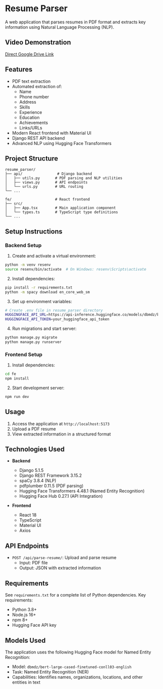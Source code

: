 # Resume Parser

A web application that parses resumes in PDF format and extracts key information using Natural Language Processing (NLP).

## Video Demonstration

[Direct Google Drive Link](https://drive.google.com/file/d/1FF5YQWRWTSbCdIR83X6YxL2rxLut2JLq/view?usp=sharing)

## Features

- PDF text extraction
- Automated extraction of:
  - Name
  - Phone number
  - Address
  - Skills
  - Experience
  - Education
  - Achievements
  - Links/URLs
- Modern React frontend with Material UI
- Django REST API backend
- Advanced NLP using Hugging Face Transformers

## Project Structure

```
resume_parser/
├── api/                # Django backend
│   ├── utils.py       # PDF parsing and NLP utilities
│   ├── views.py       # API endpoints
│   └── urls.py        # URL routing
└── ...

fe/                    # React frontend
├── src/
│   ├── App.tsx        # Main application component
│   └── types.ts       # TypeScript type definitions
└── ...
```

## Setup Instructions

### Backend Setup

1. Create and activate a virtual environment:
```bash
python -m venv resenv
source resenv/bin/activate  # On Windows: resenv\Scripts\activate
```

2. Install dependencies:
```bash
pip install -r requirements.txt
python -m spacy download en_core_web_sm
```

3. Set up environment variables:
```bash
# Create .env file in resume_parser directory
HUGGINGFACE_API_URL=https://api-inference.huggingface.co/models/dbmdz/bert-large-cased-finetuned-conll03-english
HUGGINGFACE_API_TOKEN=your_huggingface_api_token
```

4. Run migrations and start server:
```bash
python manage.py migrate
python manage.py runserver
```

### Frontend Setup

1. Install dependencies:
```bash
cd fe
npm install
```

2. Start development server:
```bash
npm run dev
```

## Usage

1. Access the application at `http://localhost:5173`
2. Upload a PDF resume
3. View extracted information in a structured format

## Technologies Used

- **Backend**
  - Django 5.1.5
  - Django REST Framework 3.15.2
  - spaCy 3.8.4 (NLP)
  - pdfplumber 0.11.5 (PDF parsing)
  - Hugging Face Transformers 4.48.1 (Named Entity Recognition)
  - Hugging Face Hub 0.27.1 (API Integration)

- **Frontend**
  - React 18
  - TypeScript
  - Material UI
  - Axios

## API Endpoints

- `POST /api/parse-resume/`: Upload and parse resume
  - Input: PDF file
  - Output: JSON with extracted information

## Requirements

See `requirements.txt` for a complete list of Python dependencies. Key requirements:
- Python 3.8+
- Node.js 16+
- npm 8+
- Hugging Face API key

## Models Used

The application uses the following Hugging Face model for Named Entity Recognition:
- Model: `dbmdz/bert-large-cased-finetuned-conll03-english`
- Task: Named Entity Recognition (NER)
- Capabilities: Identifies names, organizations, locations, and other entities in text 
